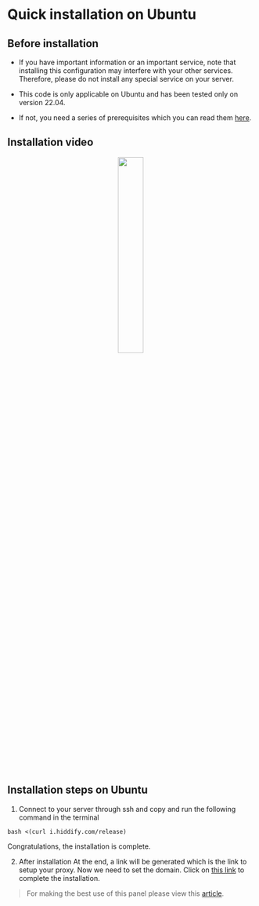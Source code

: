 <div dir="ltr" markdown="1">

# Quick installation on Ubuntu

## Before installation

- If you have important information or an important service, note that installing this configuration may interfere with your other services. Therefore, please do not install any special service on your server.

- This code is only applicable on Ubuntu and has been tested only on version 22.04.


- If not, you need a series of prerequisites which you can read them [here](https://github.com/hiddify/Hiddify-Server/wiki/Installation-prerequisites). 



## Installation video



<div align=center>

<a href="https://www.youtube.com/watch?v=XSwCE35lqmU"><img width="32%" src="https://user-images.githubusercontent.com/125398461/235692699-f6cc0a42-3742-44d5-be20-783ac0e50fdc.png" /></a>

</div>

## Installation steps on Ubuntu
1. Connect to your server through ssh and copy and run the following command in the terminal

```
bash <(curl i.hiddify.com/release)
```


Congratulations, the installation is complete. 


2. After installation
At the end, a link will be generated which is the link to setup your proxy. Now we need to set the domain. Click on [this link](https://github.com/hiddify/hiddify-config/wiki/Guide-for-setting-up-the-domain-and-finalizing-the-installation) to complete the installation.


> For making the best use of this panel please view this [article](https://github.com/hiddify/hiddify-config/wiki/How-to-configure-Hiddify-Panel-properly).
